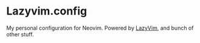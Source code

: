 # Lazyvim.config

My personal configuration for Neovim.
Powered by [LazyVim](https://github.com/LazyVim/LazyVim), and bunch of other stuff.
